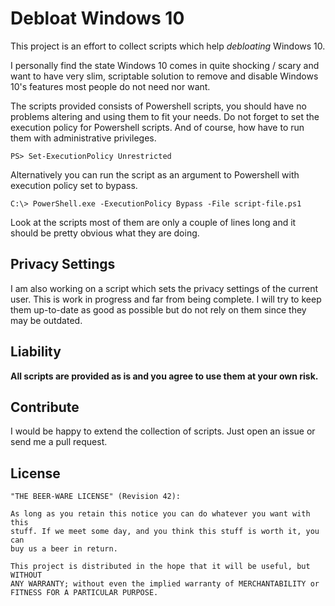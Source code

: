 # Debloat Windows 10

This project is an effort to collect scripts which help *debloating* Windows
10.

I personally find the state Windows 10 comes in quite shocking / scary and want
to have very slim, scriptable solution to remove and disable Windows 10's
features most people do not need nor want.

The scripts provided consists of Powershell scripts, you should have no
problems altering and using them to fit your needs. Do not forget to set the
execution policy for Powershell scripts. And of course, how have to run them
with administrative privileges.

    PS> Set-ExecutionPolicy Unrestricted

Alternatively you can run the script as an argument to Powershell with
execution policy set to bypass.

    C:\> PowerShell.exe -ExecutionPolicy Bypass -File script-file.ps1

Look at the scripts most of them are only a couple of lines long and it should
be pretty obvious what they are doing.

## Privacy Settings

I am also working on a script which sets the privacy settings of the current
user. This is work in progress and far from being complete. I will try to keep
them up-to-date as good as possible but do not rely on them since they may be
outdated.

## Liability

**All scripts are provided as is and you agree to use them at your own risk.**

## Contribute

I would be happy to extend the collection of scripts. Just open an issue or
send me a pull request.

## License

    "THE BEER-WARE LICENSE" (Revision 42):

    As long as you retain this notice you can do whatever you want with this
    stuff. If we meet some day, and you think this stuff is worth it, you can
    buy us a beer in return.

    This project is distributed in the hope that it will be useful, but WITHOUT
    ANY WARRANTY; without even the implied warranty of MERCHANTABILITY or
    FITNESS FOR A PARTICULAR PURPOSE.
